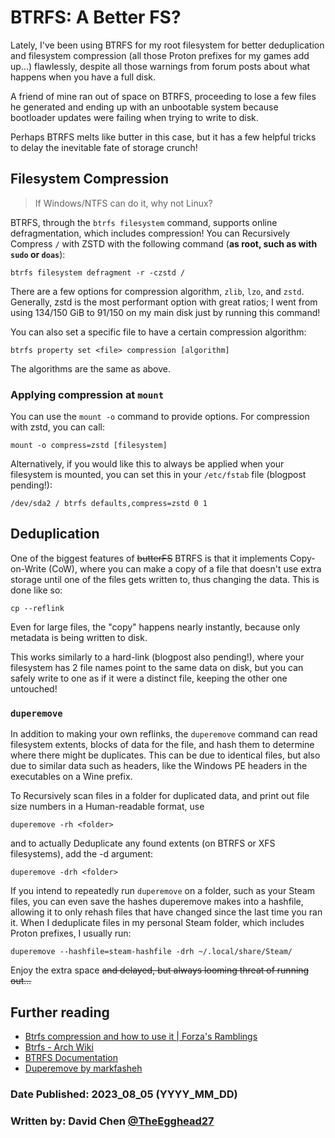 # BTRFS: A Better FS?

Lately, I've been using BTRFS for my root filesystem for better deduplication
and filesystem compression (all those Proton prefixes for my games add up...)
flawlessly, despite all those warnings from forum posts about what happens when
you have a full disk.

A friend of mine ran out of space on BTRFS, proceeding to lose a few files he
generated and ending up with an unbootable system because bootloader updates
were failing when trying to write to disk.

Perhaps BTRFS melts like butter in this case, but it has a few helpful tricks to
delay the inevitable fate of storage crunch!

## Filesystem Compression

> If Windows/NTFS can do it, why not Linux?

BTRFS, through the `btrfs filesystem` command, supports online defragmentation,
which includes compression! You can Recursively Compress `/` with ZSTD with the
following command (**as root, such as with `sudo` or `doas`**):

```
btrfs filesystem defragment -r -czstd /
```

There are a few options for compression algorithm, `zlib`, `lzo`, and `zstd`.
Generally, zstd is the most performant option with great ratios; I went from
using 134/150 GiB to 91/150 on my main disk just by running this command!

You can also set a specific file to have a certain compression algorithm:

```
btrfs property set <file> compression [algorithm]
```

The algorithms are the same as above.

### Applying compression at `mount`

You can use the `mount -o` command to provide options. For compression with
zstd, you can call:

```
mount -o compress=zstd [filesystem]
```

Alternatively, if you would like this to always be applied when your filesystem
is mounted, you can set this in your `/etc/fstab` file (blogpost pending!):

```
/dev/sda2 / btrfs defaults,compress=zstd 0 1
```

## Deduplication

One of the biggest features of ~~butterFS~~ BTRFS is that it implements
Copy-on-Write (CoW), where you can make a copy of a file that doesn't use extra
storage until one of the files gets written to, thus changing the data. This is
done like so:

```
cp --reflink
```

Even for large files, the "copy" happens nearly instantly, because only metadata
is being written to disk.

This works similarly to a hard-link (blogpost also pending!), where your
filesystem has 2 file names point to the same data on disk, but you can safely
write to one as if it were a distinct file, keeping the other one untouched!

### `duperemove`

In addition to making your own reflinks, the `duperemove` command can read
filesystem extents, blocks of data for the file, and hash them to determine
where there might be duplicates. This can be due to identical files, but also
due to similar data such as headers, like the Windows PE headers in the
executables on a Wine prefix.

To Recursively scan files in a folder for duplicated data, and print out file
size numbers in a Human-readable format, use

```
duperemove -rh <folder>
```

and to actually Deduplicate any found extents (on BTRFS or XFS filesystems), add
the -d argument:

```
duperemove -drh <folder>
```

If you intend to repeatedly run `duperemove` on a folder, such as your Steam
files, you can even save the hashes duperemove makes into a hashfile, allowing
it to only rehash files that have changed since the last time you ran it. When I
deduplicate files in my personal Steam folder, which includes Proton prefixes, I
usually run:

```
duperemove --hashfile=steam-hashfile -drh ~/.local/share/Steam/
```

Enjoy the extra space ~~and delayed, but always looming threat of running out...~~

## Further reading

-   [Btrfs compression and how to use it | Forza's Ramblings](https://wiki.tnonline.net/w/Btrfs/Compression)
-   [Btrfs - Arch Wiki](https://wiki.archlinux.org/title/Btrfs#Configuring_the_file_system)
-   [BTRFS Documentation](https://btrfs.readthedocs.io)
-   [Duperemove by markfasheh](https://markfasheh.github.io/duperemove/)

### Date Published: 2023_08_05 (YYYY_MM_DD)

### Written by: David Chen [@TheEgghead27](https://github.com/TheEgghead27)
